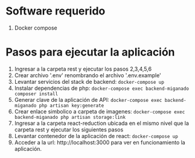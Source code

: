 # Software requerido

1. Docker compose

# Pasos para ejecutar la aplicación

1.  Ingresar a la carpeta rest y ejecutar los pasos 2,3,4,5,6
2.  Crear archivo '.env' renombrando el archivo '.env.example'
3.  Levantar servicios del stack de backend: `docker-compose up`
4.  Instalar dependencias de php: `docker-compose exec backend-miganado composer install`
5.  Generar clave de la aplicación de API: `docker-compose exec backend-miganado php artisan key:generate`
6.  Crear enlace simbolico a carpeta de imagenes: `docker-compose exec backend-miganado php artisan storage:link`
7.  Ingresar a la carpeta react-reduction ubicada en el mismo nivel que la carpeta rest y ejecutar los siguientes pasos
8.  Levantar contenedor de la aplicación de react: `docker-compose up`
9.  Acceder a la url: http://localhost:3000 para ver en funcionamiento la aplicación.
